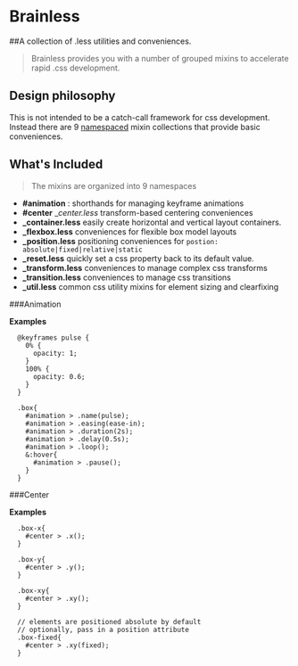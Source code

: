 # Brainless
##A collection of .less utilities and conveniences.

> Brainless provides you with a number of grouped mixins to accelerate rapid .css development.  

## Design philosophy  
This is not intended to be a catch-call framework for css development. Instead there are 9 [namespaced](http://lesscss.org/features/#features-overview-feature-namespaces-and-accessors) mixin collections that provide basic conveniences.

## What's Included  

> The mixins are organized into 9 namespaces  

* **#animation** : shorthands for managing keyframe animations  
* **#center** __center.less_ transform-based centering conveniences
* **_container.less** easily create horizontal and vertical layout containers.
* **_flexbox.less** conveniences for flexible box model layouts
* **_position.less** positioning conveniences for `postion: absolute|fixed|relative|static`  
* **_reset.less** quickly set a css property back to its default value.  
* **_transform.less** conveniences to manage complex css transforms  
* **_transition.less** conveniences to manage css transitions  
* **_util.less** common css utility mixins for element sizing and clearfixing  

###Animation  

**Examples**  
```less
  @keyframes pulse {
    0% {
      opacity: 1;
    }
    100% {
      opacity: 0.6;
    } 
  }

  .box{
    #animation > .name(pulse);
    #animation > .easing(ease-in);
    #animation > .duration(2s);
    #animation > .delay(0.5s);
    #animation > .loop();
    &:hover{
      #animation > .pause();
    }
  }

```

###Center  

**Examples**  
```
  .box-x{
    #center > .x();
  }

  .box-y{
    #center > .y();
  }

  .box-xy{
    #center > .xy();
  }

  // elements are positioned absolute by default
  // optionally, pass in a position attribute
  .box-fixed{
    #center > .xy(fixed);
  }

```
